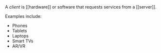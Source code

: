 A *client* is [[hardware]] or software that requests services from a [[server]].

Examples include:
- Phones
- Tablets
- Laptops
- Smart TVs
- AR/VR